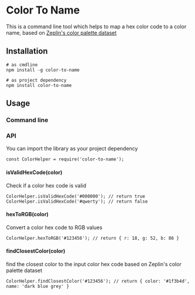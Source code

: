 Color To Name
=======

This is a command line tool which helps to map a hex color code to a color name, based on [Zeplin's color palette dataset](https://github.com/zeplin/zeplin-palette)

## Installation
```
# as cmdline
npm install -g color-to-name

# as project dependency
npm install color-to-name
```

## Usage

### Command line

### API

You can import the library as your project dependency

```
const ColorHelper = require('color-to-name');
```

#### isValidHexCode(color)

Check if a color hex code is valid

```
ColorHelper.isValidHexCode('#000000'); // return true
ColorHelper.isValidHexCode('#qwerty'); // return false
```

#### hexToRGB(color)

Convert a color hex code to RGB values

```
ColorHelper.hexToRGB('#123456'); // return { r: 18, g: 52, b: 86 }
```

#### findClosestColor(color)

find the closest color to the input color hex code based on Zeplin's color palette dataset

```
ColorHelper.findClosestColor('#123456'); // return { color: '#1f3b4d', name: 'dark blue grey' }
```
